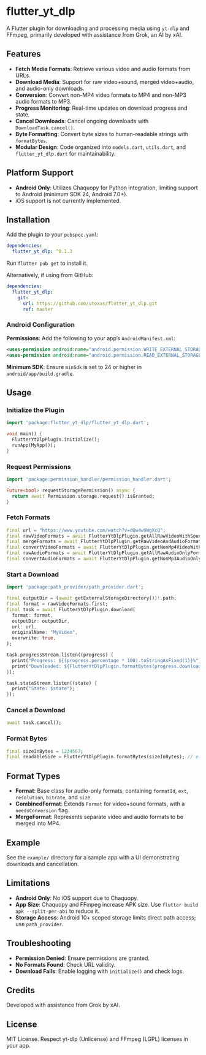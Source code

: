 # flutter_yt_dlp

A Flutter plugin for downloading and processing media using `yt-dlp` and FFmpeg, primarily developed with assistance from Grok, an AI by xAI.

## Features

- **Fetch Media Formats**: Retrieve various video and audio formats from URLs.
- **Download Media**: Support for raw video+sound, merged video+audio, and audio-only downloads.
- **Conversion**: Convert non-MP4 video formats to MP4 and non-MP3 audio formats to MP3.
- **Progress Monitoring**: Real-time updates on download progress and state.
- **Cancel Downloads**: Cancel ongoing downloads with `DownloadTask.cancel()`.
- **Byte Formatting**: Convert byte sizes to human-readable strings with `formatBytes`.
- **Modular Design**: Code organized into `models.dart`, `utils.dart`, and `flutter_yt_dlp.dart` for maintainability.

## Platform Support

- **Android Only**: Utilizes Chaquopy for Python integration, limiting support to Android (minimum SDK 24, Android 7.0+).
- iOS support is not currently implemented.

## Installation

Add the plugin to your `pubspec.yaml`:

```yaml
dependencies:
  flutter_yt_dlp: ^0.1.3
```

Run `flutter pub get` to install it.

Alternatively, if using from GitHub:

```yaml
dependencies:
  flutter_yt_dlp:
    git:
      url: https://github.com/utoxas/flutter_yt_dlp.git
      ref: master
```

### Android Configuration

**Permissions**: Add the following to your app’s `AndroidManifest.xml`:

```xml
<uses-permission android:name="android.permission.WRITE_EXTERNAL_STORAGE" />
<uses-permission android:name="android.permission.READ_EXTERNAL_STORAGE" />
```

**Minimum SDK**: Ensure `minSdk` is set to 24 or higher in `android/app/build.gradle`.

## Usage

### Initialize the Plugin

```dart
import 'package:flutter_yt_dlp/flutter_yt_dlp.dart';

void main() {
  FlutterYtDlpPlugin.initialize();
  runApp(MyApp());
}
```

### Request Permissions

```dart
import 'package:permission_handler/permission_handler.dart';

Future<bool> requestStoragePermission() async {
  return await Permission.storage.request().isGranted;
}
```

### Fetch Formats

```dart
final url = "https://www.youtube.com/watch?v=dQw4w9WgXcQ";
final rawVideoFormats = await FlutterYtDlpPlugin.getAllRawVideoWithSoundFormats(url);
final mergeFormats = await FlutterYtDlpPlugin.getRawVideoAndAudioFormatsForMerge(url);
final convertVideoFormats = await FlutterYtDlpPlugin.getNonMp4VideoWithSoundFormatsForConversion(url);
final rawAudioFormats = await FlutterYtDlpPlugin.getAllRawAudioOnlyFormats(url);
final convertAudioFormats = await FlutterYtDlpPlugin.getNonMp3AudioOnlyFormatsForConversion(url);
```

### Start a Download

```dart
import 'package:path_provider/path_provider.dart';

final outputDir = (await getExternalStorageDirectory())!.path;
final format = rawVideoFormats.first;
final task = await FlutterYtDlpPlugin.download(
  format: format,
  outputDir: outputDir,
  url: url,
  originalName: "MyVideo",
  overwrite: true,
);

task.progressStream.listen((progress) {
  print("Progress: ${(progress.percentage * 100).toStringAsFixed(1)}%");
  print("Downloaded: ${FlutterYtDlpPlugin.formatBytes(progress.downloadedBytes)}");
});

task.stateStream.listen((state) {
  print("State: $state");
});
```

### Cancel a Download

```dart
await task.cancel();
```

### Format Bytes

```dart
final sizeInBytes = 1234567;
final readableSize = FlutterYtDlpPlugin.formatBytes(sizeInBytes); // e.g., "1.18 MB"
```

## Format Types

- **Format**: Base class for audio-only formats, containing `formatId`, `ext`, `resolution`, `bitrate`, and `size`.
- **CombinedFormat**: Extends `Format` for video+sound formats, with a `needsConversion` flag.
- **MergeFormat**: Represents separate video and audio formats to be merged into MP4.

## Example

See the `example/` directory for a sample app with a UI demonstrating downloads and cancellation.

## Limitations

- **Android Only**: No iOS support due to Chaquopy.
- **App Size**: Chaquopy and FFmpeg increase APK size. Use `flutter build apk --split-per-abi` to reduce it.
- **Storage Access**: Android 10+ scoped storage limits direct path access; use `path_provider`.

## Troubleshooting

- **Permission Denied**: Ensure permissions are granted.
- **No Formats Found**: Check URL validity.
- **Download Fails**: Enable logging with `initialize()` and check logs.

## Credits

Developed with assistance from Grok by xAI.

## License

MIT License. Respect yt-dlp (Unlicense) and FFmpeg (LGPL) licenses in your app.
